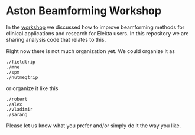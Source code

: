 # Aston Beamforming Workshop

In the [workshop](https://osf.io/tga2w/) we discussed how to improve beamforming methods for clinical applications and research for Elekta users. In this repository we are sharing analysis code that relates to this.

Right now there is not much organization yet. We could organize it as
```
./fieldtrip
./mne
./spm
./nutmegtrip
```
or organize it like this
```
./robert
./alex
./vladimir
./sarang
```

Please let us know what you prefer and/or simply do it the way you like.
